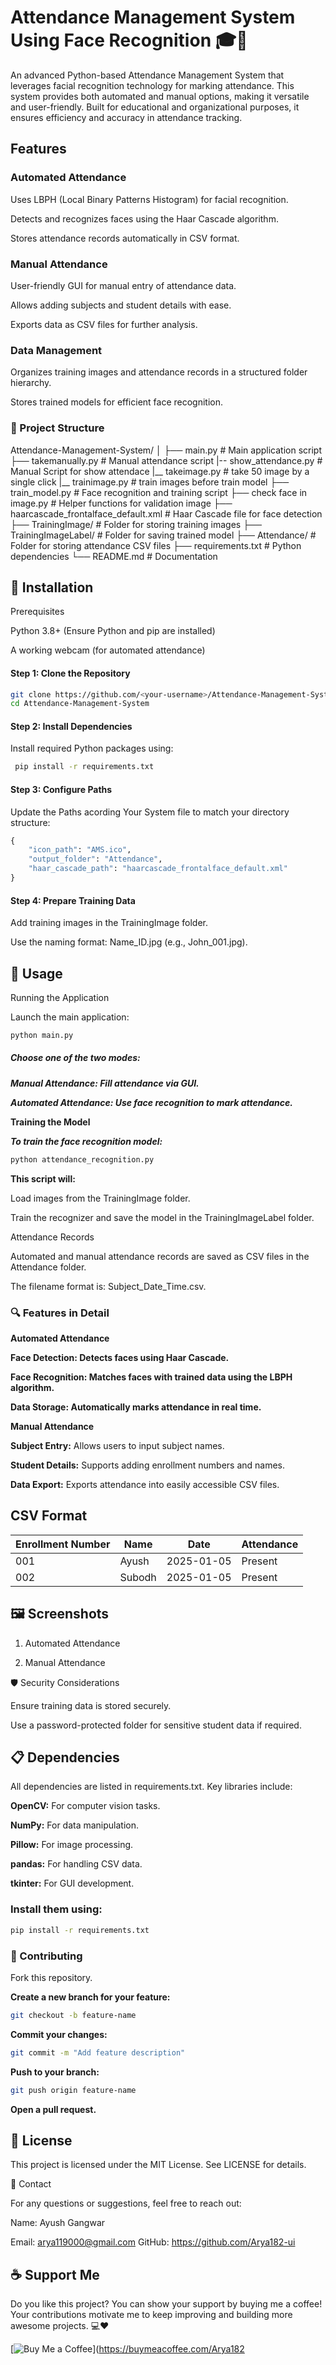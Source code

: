 # Attendance Management System Using Face Recognition 🎓📸

An advanced Python-based Attendance Management System that leverages facial recognition technology for marking attendance. This system provides both automated and manual options, making it versatile and user-friendly. Built for educational and organizational purposes, it ensures efficiency and accuracy in attendance tracking.

## Features

### Automated Attendance

Uses LBPH (Local Binary Patterns Histogram) for facial recognition.

Detects and recognizes faces using the Haar Cascade algorithm.

Stores attendance records automatically in CSV format.

### Manual Attendance

User-friendly GUI for manual entry of attendance data.

Allows adding subjects and student details with ease.

Exports data as CSV files for further analysis.

### Data Management

Organizes training images and attendance records in a structured folder hierarchy.

Stores trained models for efficient face recognition.

### 📂 Project Structure

Attendance-Management-System/
│
├── main.py                     # Main application script
├── takemanually.py             # Manual attendance script
|-- show_attendance.py          # Manual Script for show attendace 
|__ takeimage.py                # take 50 image by a single click
|__ trainimage.py               # train images before train model
├── train_model.py              # Face recognition and training script
├── check face in image.py      # Helper functions for validation image
├── haarcascade_frontalface_default.xml  # Haar Cascade file for face detection
├── TrainingImage/              # Folder for storing training images
├── TrainingImageLabel/         # Folder for saving trained model
├── Attendance/                 # Folder for storing attendance CSV files
├── requirements.txt            # Python dependencies
└── README.md                   # Documentation

## 🔧 Installation

Prerequisites 

Python 3.8+ (Ensure Python and pip are installed)

A working webcam (for automated attendance)


#### Step 1: Clone the Repository

``` bash 
git clone https://github.com/<your-username>/Attendance-Management-System.git
cd Attendance-Management-System 
```

#### Step 2: Install Dependencies

Install required Python packages using:

```bash
 pip install -r requirements.txt
```

#### Step 3: Configure Paths

Update the Paths acording Your System file to match your directory structure:

```python 
{
    "icon_path": "AMS.ico",
    "output_folder": "Attendance",
    "haar_cascade_path": "haarcascade_frontalface_default.xml"
}

```

#### Step 4: Prepare Training Data

Add training images in the TrainingImage folder.

Use the naming format: Name_ID.jpg (e.g., John_001.jpg).

## 🚀 Usage

Running the Application

Launch the main application:

```bash 
python main.py
```

##### **Choose one of the two modes:**

***Manual Attendance: Fill attendance via GUI.***

***Automated Attendance: Use face recognition to mark attendance.***

**Training the Model**

***To train the face recognition model:***

```bash
python attendance_recognition.py
```

**This script will:**

Load images from the TrainingImage folder.

Train the recognizer and save the model in the TrainingImageLabel folder.

Attendance Records

Automated and manual attendance records are saved as CSV files in the Attendance folder.

The filename format is: Subject_Date_Time.csv.

### 🔍 Features in Detail

**Automated Attendance**

**Face Detection: Detects faces using Haar Cascade.**

**Face Recognition: Matches faces with trained data using the LBPH algorithm.**

**Data Storage: Automatically marks attendance in real time.**

**Manual Attendance**

**Subject Entry:** Allows users to input subject names.

**Student Details:** Supports adding enrollment numbers and names.

**Data Export:** Exports attendance into easily accessible CSV files.

## CSV Format

| Enrollment Number | Name     | Date       | Attendance |
|-------------------|----------|------------|------------|
| 001               | Ayush    | 2025-01-05 | Present    |
| 002               | Subodh   | 2025-01-05 | Present    |



## **🖼️ Screenshots**

1. Automated Attendance

2. Manual Attendance



🛡️ Security Considerations

Ensure training data is stored securely.

Use a password-protected folder for sensitive student data if required.

## **📋 Dependencies**

All dependencies are listed in requirements.txt. Key libraries include:

**OpenCV:** For computer vision tasks.

**NumPy:** For data manipulation.

**Pillow:** For image processing.

**pandas:** For handling CSV data.

**tkinter:** For GUI development.

### Install them using:

```bash
pip install -r requirements.txt
```

### 🧱 Contributing

Fork this repository.

**Create a new branch for your feature:**

```bash 
git checkout -b feature-name

```

**Commit your changes:**

```bash 
git commit -m "Add feature description"
```

**Push to your branch:**

```bash 
git push origin feature-name
```

**Open a pull request.**


## **📄 License**

This project is licensed under the MIT License. See LICENSE for details.

📧 Contact

For any questions or suggestions, feel free to reach out:

Name: Ayush Gangwar

Email: arya119000@gmail.com
GitHub: https://github.com/Arya182-ui

## ☕ Support Me

Do you like this project? You can show your support by buying me a coffee! Your contributions motivate me to keep improving and building more awesome projects. 💻❤  

[![Buy Me a Coffee](https://www.buymeacoffee.com/assets/img/custom_images/orange_img.png)](https://buymeacoffee.com/Arya182 

